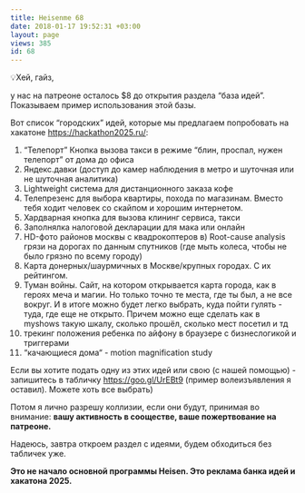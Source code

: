 ```yaml
---
title: Heisenme 68
date: 2018-01-17 19:52:31 +03:00
layout: page
views: 385
id: 68
---
```


💡Хей, гайз,

у нас на патреоне осталось $8 до открытия раздела “база идей”. Показываем пример использования этой базы.

Вот список “городских” идей, которые мы предлагаем попробовать на хакатоне https://hackathon2025.ru/:

1) “Телепорт” Кнопка вызова такси в режиме “блин, проспал, нужен телепорт” от дома до офиса
2) Яндекс.давки (доступ до камер наблюдения в метро и шуточная или не шуточная аналитика)
3) Lightweight система для дистанционного заказа кофе
4) Телепрезенс для выбора квартиры, похода по магазинам. Вместо тебя ходит человек со скайпом и хорошим интернетом.
5) Хардварная кнопка для вызова клининг сервиса, такси
6) Заполнялка налоговой декларации для мака или онлайн
7) HD-фото районов москвы с квадрокоптеров
в) Root-cause analysis грязи на дорогах по данным спутников (где мыть колеса, чтобы не было грязно по всему городу)
9) Карта донерных/шаурмичных в Москве/крупных городах. С их рейтингом.
10) Туман войны. Сайт, на котором открывается карта города, как в героях меча и магии. Но только точно те места, где ты был, а не все вокруг. И в итоге можно будет легко выбрать, куда пойти гулять - туда, где еще не открыто.  Причем можно еще сделать как в myshows такую шкалу, сколько прошёл, сколько мест посетил и тд
11) трекинг положения ребенка по айфону в браузере с бизнеслогикой и триггерами
12) “качающиеся дома“ - motion magnification study

Если вы хотите подать одну из этих идей или свою (с нашей помощью) - запишитесь в табличку https://goo.gl/UrEBt9 (пример волеизъявления я оставил). Можете хоть все выбрать)

Потом я лично разрешу коллизии, если они будут, принимая во внимание: **вашу активность в сооществе, ваше пожертвование на патреоне.**

Надеюсь, завтра откроем раздел с идеями, будем обходиться без табличек уже.

**Это не начало основной программы Heisen. Это реклама банка идей и хакатона 2025.**


